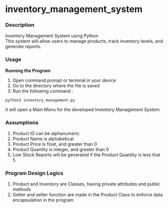 # inventory_management_system


### Description
Inventory Management System using Python <br />
This system will allow users to manage products, track inventory levels, and generate reports. 


### Usage
**Running the Program**

1. Open command prompt or terminal in your device 
2. Go to the directory where the file is saved
3. Run the following command :
```
python3 inventory_management.py
```
It will open a Main Menu for the developed Inventory Management System

### Assumptions
1. Product ID can be alphanumeric
2. Product Name is alphabetical
3. Product Price is float, and greater than 0
4. Product Quantity is integer, and greater than 0
5. Low Stock Reports will be generated if the Product Quantity is less that 5

### Program Design Logics
1. Product and Inventory are Classes, having private attributes and public methods
2. Getter and setter function are made in the Product Class to enforce data encapsulation in the program



